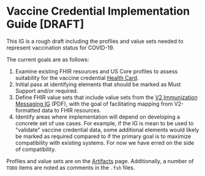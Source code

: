 # Vaccine Credential Implementation Guide \[DRAFT\]

This IG is a rough draft including the profiles and value sets needed to represent vaccination status for COVID-19.

The current goals are as follows:

1. Examine existing FHIR resources and US Core profiles to assess suitability for the vaccine credential [Health Card](https://healthwallet.cards/).
1. Initial pass at identifying elements that should be marked as Must Support and/or required.
1. Define FHIR value sets that include value sets from the [V2 Immunization Messaging IG](https://www.cdc.gov/vaccines/programs/iis/technical-guidance/downloads/hl7guide-1-5-2014-11.pdf) (PDF), with the goal of facilitating mapping from V2-formatted data to FHIR resources.
1. Identify areas where implementation will depend on developing a concrete set of use cases. For example, if the IG is mean to be used to "validate" vaccine credential data, some additional elements would likely be marked as required compared to if the primary goal is to maximize compatibility with existing systems. For now we have erred on the side of compatibility.

Profiles and value sets are on the [Artifacts](artifacts.html) page. Additionally, a number of `TODO` items are noted as comments in the `.fsh` files.